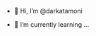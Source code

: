- 👋 Hi, I’m @darkatamoni

- 🌱 I’m currently learning ...

<!---
darkatamoni/darkatamoni is a ✨ special ✨ repository because its `README.md` (this file) appears on your GitHub profile.
You can click the Preview link to take a look at your changes.
--->
